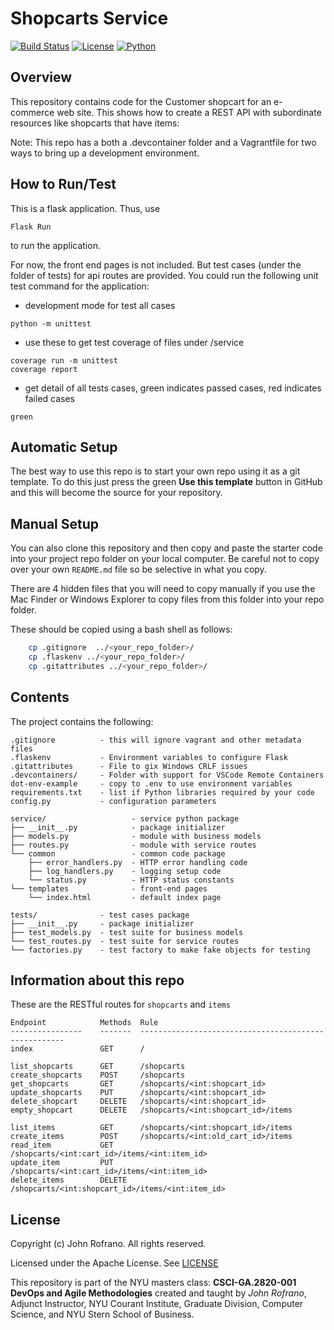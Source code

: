 # Shopcarts Service
[![Build Status](https://github.com/CSCI-GA-2820-FA23-001/shopcarts/actions/workflows/ci.yml/badge.svg)](https://github.com/CSCI-GA-2820-FA23-001/shopcarts/actions)
[![License](https://img.shields.io/badge/License-Apache_2.0-blue.svg)](https://opensource.org/licenses/Apache-2.0)
[![Python](https://img.shields.io/badge/Language-Python-blue.svg)](https://python.org/)


## Overview

This repository contains code for the Customer shopcart for an e-commerce web site. This shows how to create a REST API with subordinate resources like shopcarts that have items:

Note: This repo has a both a .devcontainer folder and a Vagrantfile for two ways to bring up a development environment.


## How to Run/Test

This is a flask application. Thus, use

```
Flask Run
```
to run the application. 

For now, the front end pages is not included. But test cases (under the folder of tests) for api routes are provided. You could run the following unit test command for the application:

- development mode for test all cases

```
python -m unittest
```
- use these to get test coverage of files under /service
```
coverage run -m unittest
coverage report
```

- get detail of all tests cases, green indicates passed cases, red indicates failed cases
```
green
```

## Automatic Setup

The best way to use this repo is to start your own repo using it as a git template. To do this just press the green **Use this template** button in GitHub and this will become the source for your repository.

## Manual Setup

You can also clone this repository and then copy and paste the starter code into your project repo folder on your local computer. Be careful not to copy over your own `README.md` file so be selective in what you copy.

There are 4 hidden files that you will need to copy manually if you use the Mac Finder or Windows Explorer to copy files from this folder into your repo folder.

These should be copied using a bash shell as follows:

```bash
    cp .gitignore  ../<your_repo_folder>/
    cp .flaskenv ../<your_repo_folder>/
    cp .gitattributes ../<your_repo_folder>/
```

## Contents

The project contains the following:

```text
.gitignore          - this will ignore vagrant and other metadata files
.flaskenv           - Environment variables to configure Flask
.gitattributes      - File to gix Windows CRLF issues
.devcontainers/     - Folder with support for VSCode Remote Containers
dot-env-example     - copy to .env to use environment variables
requirements.txt    - list if Python libraries required by your code
config.py           - configuration parameters

service/                   - service python package
├── __init__.py            - package initializer
├── models.py              - module with business models
├── routes.py              - module with service routes
└── common                 - common code package
    ├── error_handlers.py  - HTTP error handling code
    ├── log_handlers.py    - logging setup code
    └── status.py          - HTTP status constants
└── templates              - front-end pages
    └── index.html         - default index page

tests/              - test cases package
├── __init__.py     - package initializer
├── test_models.py  - test suite for business models
└── test_routes.py  - test suite for service routes
└── factories.py    - test factory to make fake objects for testing
```

## Information about this repo
These are the RESTful routes for `shopcarts` and `items`
```
Endpoint            Methods  Rule
----------------    -------  -----------------------------------------------------
index               GET      /

list_shopcarts      GET      /shopcarts
create_shopcarts    POST     /shopcarts
get_shopcarts       GET      /shopcarts/<int:shopcart_id> 
update_shopcarts    PUT      /shopcarts/<int:shopcart_id> 
delete_shopcart     DELETE   /shopcarts/<int:shopcart_id> 
empty_shopcart      DELETE   /shopcarts/<int:shopcart_id>/items  

list_items          GET      /shopcarts/<int:shopcart_id>/items   
create_items        POST     /shopcarts/<int:old_cart_id>/items
read_item           GET      /shopcarts/<int:cart_id>/items/<int:item_id> 
update_item         PUT      /shopcarts/<int:cart_id>/items/<int:item_id>  
delete_items        DELETE   /shopcarts/<int:shopcart_id>/items/<int:item_id>

```

## License

Copyright (c) John Rofrano. All rights reserved.

Licensed under the Apache License. See [LICENSE](LICENSE)

This repository is part of the NYU masters class: **CSCI-GA.2820-001 DevOps and Agile Methodologies** created and taught by *John Rofrano*, Adjunct Instructor, NYU Courant Institute, Graduate Division, Computer Science, and NYU Stern School of Business.
